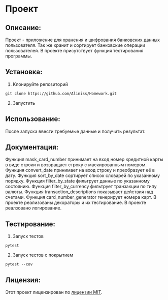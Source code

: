 # Проект

## Описание:

Проект - приложение для хранения и шифрования банковских данных пользователя. Так же хранит и сортирует банковские операции пользователей.
В проекте присутствует функция тестирования программы. 

## Установка:

1. Клонируйте репозиторий

```
git clone https://github.com/Aliniss/Homework.git
```
2. Запустить

## Использование:

После запуска ввести требуемые данные и получить результат.

## Документация:

Функция mask_card_number принимает на вход номер кредитной карты в виде строки и возвращает строку с маскированным номером.
Функция convert_date принимает на вход строку и преобразует её в дату.
Функция sort_by_date сортирует список словарей по указанному порядку.
Функция filter_by_state фильтрует данные по указанному состоянию.
Функция filter_by_currency фильтрует транзакции по типу валюты.
Функция transaction_descriptions показывает действия над счетами.
Функция card_number_generator генерирует номера карт.
В проекте реализованы декораторы и их тестирование.
В проекте реалзовано логирование.

## Тестирование:

1. Запуск тестов

```
pytest
```

2. Запуск тестов с покрытием

```
pytest --cov
```

## Лицензия:

Этот проект лицензирован по [лицензии MIT](LICENSE).
